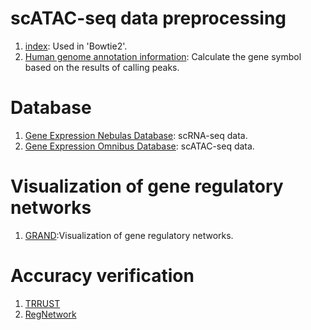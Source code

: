 # scATAC-seq data preprocessing
1. [index](https://bowtie-bio.sourceforge.net/bowtie2/manual.shtml): Used in 'Bowtie2'.  
2. [Human genome annotation information](https://www.gencodegenes.org/human/): Calculate the gene symbol based on the results of calling peaks.  
# Database
1. [Gene Expression Nebulas Database](https://ngdc.cncb.ac.cn/gen/): scRNA-seq data.  
2. [Gene Expression Omnibus Database](https://www.ncbi.nlm.nih.gov/geo/): scATAC-seq data.  
#  Visualization of gene regulatory networks
1. [GRAND](https://grand.networkmedicine.org/):Visualization of gene regulatory networks.  
# Accuracy verification
1. [TRRUST](https://www.grnpedia.org/trrust/)  
2. [RegNetwork](https://regnetworkweb.org/home.jsp)  
